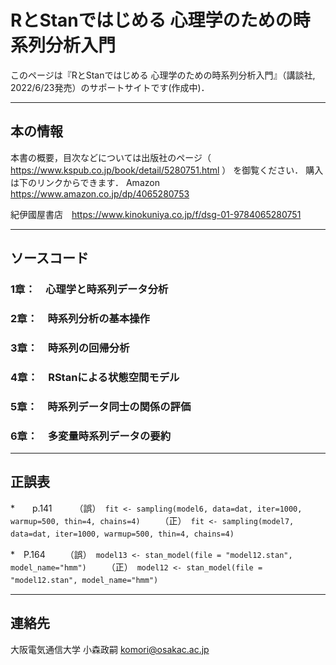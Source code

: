 # RとStanではじめる 心理学のための時系列分析入門 

このページは『RとStanではじめる 心理学のための時系列分析入門』（講談社, 2022/6/23発売）のサポートサイトです(作成中)．

* * *
## 本の情報
本書の概要，目次などについては出版社のページ（
https://www.kspub.co.jp/book/detail/5280751.html 
）
を御覧ください．
購入は下のリンクからできます．
Amazon　https://www.amazon.co.jp/dp/4065280753

紀伊國屋書店　https://www.kinokuniya.co.jp/f/dsg-01-9784065280751

* * *
## ソースコード
### 1章：　心理学と時系列データ分析
### 2章：　時系列分析の基本操作
### 3章：　時系列の回帰分析
### 4章：　RStanによる状態空間モデル
### 5章：　時系列データ同士の関係の評価
### 6章：　多変量時系列データの要約

* * *
## 正誤表

*　　p.141 　　
（誤）　`fit <- sampling(model6, data=dat, iter=1000, warmup=500, thin=4, chains=4)`　　
（正）　`fit <- sampling(model7, data=dat, iter=1000, warmup=500, thin=4, chains=4)`　　


*　P.164　　
（誤）　`model13 <- stan_model(file = "model12.stan", model_name="hmm")`　　
（正）　`model12 <- stan_model(file = "model12.stan", model_name="hmm")`　　


* * *
## 連絡先
大阪電気通信大学
小森政嗣
komori@osakac.ac.jp
